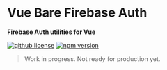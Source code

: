 # Vue Bare Firebase Auth

**Firebase Auth utilities for Vue**

[![github license](https://img.shields.io/github/license/ericvera/vue-bare-firebase-auth.svg?style=flat-square)](https://github.com/ericvera/vue-bare-firebase-auth/blob/master/LICENSE)
[![npm version](https://img.shields.io/npm/v/vue-bare-firebase-auth.svg?style=flat-square)](https://npmjs.org/package/vue-bare-firebase-auth)

> Work in progress. Not ready for production yet.
